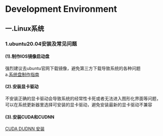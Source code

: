 # Development Environment  
## 一.Linux系统 
### 1.ubuntu20.04安装及常见问题  
#### (1).制作IOS镜像启动盘  
强烈建议去ubuntu官网下载镜像，避免第三方下载导致系统的各种问题  
a.[系统盘制作指南](https://blog.csdn.net/lizhiyuanbest/article/details/123087548)   
#### (2).安装显卡驱动  
不安装正确的显卡驱动会导致系统的经常性卡死或者无法进入图形化界面等问题，可以在系统更新器里选择可安装的显卡驱动，避免安装最新的显卡驱动不兼容  
#### (3).安装CUDA和CUDNN  
[CUDA DUDNN 安装](https://blog.csdn.net/Hao_ge_666/article/details/127169116)
